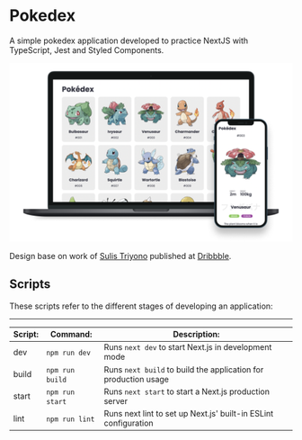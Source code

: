 # Pokedex

A simple pokedex application developed to practice NextJS with TypeScript, Jest and Styled Components.

<img src="public/pokedex-cover.png">

Design base on work of [Sulis Triyono](https://www.sulistryono.com/) published at [Dribbble](https://dribbble.com/shots/16833947-Mobile-Pokedex-App-Design-Exploration).

## Scripts

These scripts refer to the different stages of developing an application:

---

| Script: | Command:        | Description:                                                    |
| ------- | --------------- | --------------------------------------------------------------- |
| dev     | `npm run dev`   | Runs `next dev` to start Next.js in development mode            |
| build   | `npm run build` | Runs `next build` to build the application for production usage |
| start   | `npm run start` | Runs `next start` to start a Next.js production server          |
| lint    | `npm run lint`  | Runs next lint to set up Next.js' built-in ESLint configuration |
